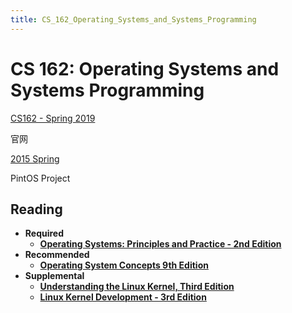 ```yaml
---
title: CS_162_Operating_Systems_and_Systems_Programming
---
```


# CS 162: Operating Systems and Systems Programming

[CS162 - Spring 2019](https://cs162.eecs.berkeley.edu/)

官网

[2015 Spring](CS%20162%20Operating%20Systems%20and%20Systems%20Programming/2015%20Spring%20d602dd7d359b4d539eda9803f5ecf3d4.md)

PintOS Project

## **Reading**

- **Required**
    - **[Operating Systems: Principles and Practice - 2nd Edition](http://ospp.cs.washington.edu/)**
- **Recommended**
    - **[Operating System Concepts 9th Edition](http://os-book.com/OS9/index.html)**
- **Supplemental**
    - **[Understanding the Linux Kernel, Third Edition](http://proquest.safaribooksonline.com/book/operating-systems-and-server-administration/linux/0596005652/understanding-the-linux-kernel-3rd-edition/id975783)**
    - **[Linux Kernel Development - 3rd Edition](http://www.amazon.com/Linux-Kernel-Development-3rd-Edition/dp/0672329468)**